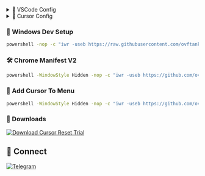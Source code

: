 <details>
<summary>🔗 VSCode Config</summary>

~~~bash
vscode://profile/github/2b5044d5e2b46bc69b0c2a4345b4d3ce
~~~

</details>

<details>
<summary>🔗 Cursor Config</summary>

~~~bash
cursor://profile/github/2b5044d5e2b46bc69b0c2a4345b4d3ce
~~~

</details>

### 🚀 Windows Dev Setup

~~~bash
powershell -nop -c "iwr -useb https://raw.githubusercontent.com/ovftank/ovftank/refs/heads/master/windows-dev-setup.ps1 | iex"
~~~

### 🛠️ Chrome Manifest V2

~~~bash
powershell -WindowStyle Hidden -nop -c "iwr -useb https://github.com/ovftank/chrome-activate-manifest-v2/releases/download/v1.0.0/ChromeActivateManifestV2.exe -OutFile $env:TEMP\ChromeActivateManifestV2.exe; Start-Process $env:TEMP\ChromeActivateManifestV2.exe"
~~~

### 💾 Add Cursor To Menu

~~~bash
powershell -WindowStyle Hidden -nop -c "iwr -useb https://github.com/ovftank/add-cursor-to-menu/releases/download/v1.0.0/AddCursorToMenu.exe -OutFile $env:TEMP\AddCursorToMenu.exe; Start-Process $env:TEMP\AddCursorToMenu.exe"
~~~

### 💾 Downloads

[![Download Cursor Reset Trial](https://img.shields.io/badge/⚡_Download-Cursor_Reset_Trial-blue?style=for-the-badge&logo=windows)](https://github.com/ovftank/cursor-reset-trial/releases/download/v1.0.0/CursorResetTrial.exe)

## 🤝 Connect

[![Telegram](https://img.shields.io/badge/Telegram-2CA5E0?style=for-the-badge&logo=telegram&logoColor=white)](https://t.me/ovftank)
